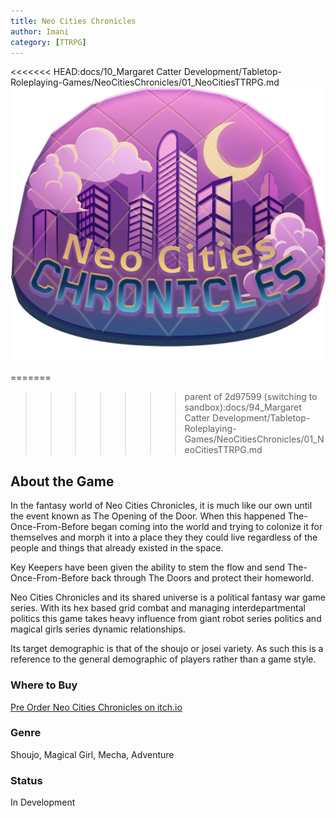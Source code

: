 ```yaml
---
title: Neo Cities Chronicles
author: Imani
category: [TTRPG]
---
```


<<<<<<< HEAD:docs/10_Margaret Catter Development/Tabletop-Roleplaying-Games/NeoCitiesChronicles/01_NeoCitiesTTRPG.md
![Neo Cities Chronicles](./static/img/logos/NeoCitiesChronicles_logo_72dpi.png "Neo Cities Chronicles Logo")

=======
>>>>>>> parent of 2d97599 (switching to sandbox):docs/94_Margaret Catter Development/Tabletop-Roleplaying-Games/NeoCitiesChronicles/01_NeoCitiesTTRPG.md
## About the Game
In the fantasy world of Neo Cities Chronicles, it is much like our own until the event known as The Opening of the Door. When this happened The-Once-From-Before began coming into the world and trying to colonize it for themselves and morph it into a place they they could live regardless of the people and things that already existed in the space. 

Key Keepers have been given the ability to stem the flow and send The-Once-From-Before back through The Doors and protect their homeworld. 

Neo Cities Chronicles and its shared universe is a political fantasy war game series. With its hex based grid combat and managing interdepartmental politics this game takes heavy influence from giant robot series politics and magical girls series dynamic relationships. 

Its target demographic is that of the shoujo or josei variety. As such this is a reference to the general demographic of players rather than a game style. 

### Where to Buy
[Pre Order Neo Cities Chronicles on itch.io](https://margaretcatter.itch.io/neo-cities-chronicles)

### Genre
Shoujo, Magical Girl, Mecha, Adventure

### Status
In Development
<!-- ### Updated -->